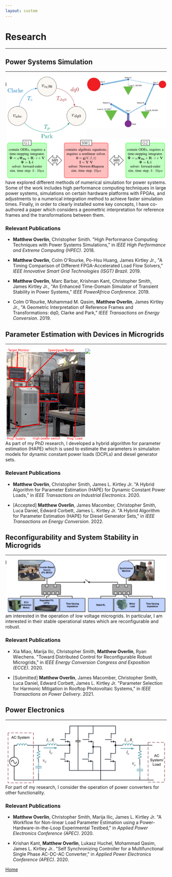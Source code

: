 ```yaml
---
layout: custom
---
```


# Research
---

## Power Systems Simulation
---

<img align="right" width="250" src="./pictures/Enhanced_Sim_PowerAfrica.png">
<img align="right" width="250" src="./pictures/Colm_dq0_geometric.png">
<img align="right" width="500" src="./pictures/HPEC_diagram.png">


<br />
I have explored different methods of numerical simulation for power systems.  Some of the work includes high performance computing techniques in large power systems, simulations on certain hardware platforms with FPGAs, and adjustments to a numerical integration method to achieve faster simulation times.  Finally, in order to clearly installed some key concepts, I have co-authored a paper which considers a geomettric interpretation for reference frames and the transformations between them.

### Relevant Publications

<!-- HPEC Supercloud, High-performance computing techniques in power systems -->
* **Matthew Overlin**, Christopher Smith.  "High Performance Computing Techniques with Power Systems Simulations," in _IEEE High Performance and Extreme Computing (HPEC)_.  2018.

<!-- FPGA Load flow -->
* **Matthew Overlin**, Colm O'Rourke, Po-Hsu Huang, James Kirtley Jr., "A Timing Comparison of Different FPGA-Accelerated Load Flow Solvers," _IEEE Innovative Smart Grid Technologies (ISGT) Brazil_.  2019.

<!-- SM, network, DAE's, WECC 9-bus network. -->
* **Matthew Overlin**, Marc Barbar, Krishnan Kant, Christopher Smith, James Kirtley Jr., "An Enhanced Time-Domain Simulator of Transient Stability in Power Systems," _IEEE PowerAfrica Conference_.  2019.

<!-- Geometric DQ0 transformations, Colm O'Rourke -->
* Colm O'Rourke, Mohammad M. Qasim, **Matthew Overlin**, James Kirtley Jr., "A Geometric Interpretation of Reference Frames and Transformations: dq0, Clarke and Park," _IEEE Transactions on Energy Conversion_.  2019.


## Parameter Estimation with Devices in Microgrids
---

<img align="right" width="255" src="./pictures/CPL_MG_annotated.png">
<img align="right" width="245" src="./pictures/experimental_Set_Up_right_half.png">
<!-- <img align="right" width="250" src="./pictures/prog_load_connected_outside.png"> -->
<!-- <img align="right" width="250" src="./pictures/MEP_802A_5k_TQG.png"> -->

<br />
<br />
As part of my PhD research, I developed a hybrid algorithm for parameter estimation (HAPE) which is used to estimate the parameters in simulaiton models for dynamic constant power loads (DCPLs) and diesel generator sets. 

### Relevant Publications

<!-- IEEE Transactions on Industrial Electronics, Load Identification -->
* **Matthew Overlin**, Christopher Smith, James L. Kirtley Jr.  "A Hybrid Algorithm for Parameter Estimation (HAPE) for Dynamic Constant Power Loads," in _IEEE Transactions on Industrial Electronics_.  2020.

<!-- IEEE Transactions on Energy Conversion, TQG diesel genset parameter estimation. -->
* [Accepted] **Matthew Overlin**, James Macomber, Christopher Smith, Luca Daniel, Edward Corbett, James L. Kirtley Jr.  "A Hybrid Algorithm for Parameter Estimation (HAPE) for Diesel Generator Sets," in _IEEE Transactions on Energy Conversion_.  2022.


## Reconfigurability and System Stability in Microgrids
---

<img align="right" width="500" src="./pictures/Reconfigurable_microgrids_Xia_ECCE.png">

I am interested in the operation of low voltage microgrids.  In particular, I am interested in their stable operational states which are reconfigurable and robust.

### Relevant Publications

<!-- Paper from Xia, SM PHiL work -->
* Xia Miao, Marija Ilic, Christopher Smith, **Matthew Overlin**, Ryan Wiechens.  "Toward Distributed Control for Reconfigurable Robust Microgrids," in _IEEE Energy Conversion Congress and Exposition (ECCE)_.  2020.

<!-- IEEE Transactions on Power Delivery, Solar APF paper. -->
* [Submitted] **Matthew Overlin**, James Macomber, Christopher Smith, Luca Daniel, Edward Corbett, James L. Kirtley Jr.  "Parameter Selection for Harmonic Mitigation in Rooftop Photovoltaic Systems," in _IEEE Transactions on Power Delivery_.  2021.


## Power Electronics
---

<img align="right" width="500" src="./pictures/AC_AC_converter_Kant_APEC.png">

For part of my research, I consider the operation of power converters for other functionality.


### Relevant Publications

<!-- APEC Load Identification -->
* **Matthew Overlin**, Christopher Smith, Marija Ilic, James L. Kirtley Jr.  "A Workflow for Non-linear Load Parameter Estimation using a Power-Hardware-in-the-Loop Experimental Testbed," in _Applied Power Electronics Conference (APEC)_.  2020.

<!-- APEC multi-functional AC-AC converter -->
* Krishan Kant, **Matthew Overlin**, Lukasz Huchel, Mohammad Qasim, James L. Kirtley Jr..  "Self Synchronizing Controller for a Multifunctional Single Phase AC-DC-AC Converter," in _Applied Power Electronics Conference (APEC)_.  2020.


[Home](./)
